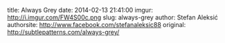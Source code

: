 title:  Always Grey
date:   2014-02-13 21:41:00
imgur: http://i.imgur.com/FW4S00c.png
slug: always-grey
author: Stefan Aleksić
authorsite: http://www.facebook.com/stefanaleksic88
original: http://subtlepatterns.com/always-grey/
